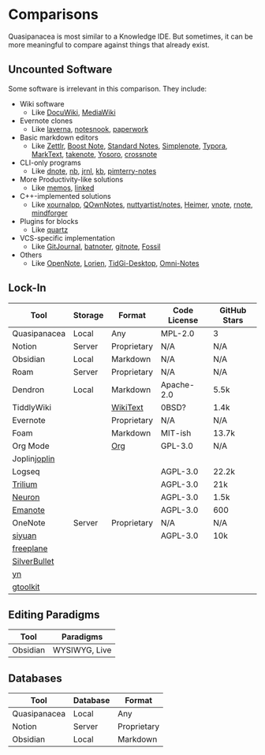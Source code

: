 # Comparisons

Quasipanacea is most similar to a Knowledge IDE. But sometimes, it can be more meaningful to compare against things that already exist.

## Uncounted Software

Some software is irrelevant in this comparison. They include:

- Wiki software
  - Like [DocuWiki][docu-wiki], [MediaWiki][media-wiki]
- Evernote clones
  - Like [laverna][laverna], [notesnook][notesnook], [paperwork][paperwork]
- Basic markdown editors
  - Like [Zettlr][zettlr], [Boost Note][boost-note], [Standard Notes][standard-notes], [Simplenote][simplenote], [Typora][typora], [MarkText][mark-text], [takenote][takenote], [Yosoro][yosoro], [crossnote][crossnote]
- CLI-only programs
  - Like [dnote][dnote], [nb][nb], [jrnl][jrnl], [kb][kb], [pimterry-notes][pimterry-notes]
- More Productivity-like solutions
  - Like [memos][memos], [linked][lostdesign-linked]
- C++-implemented solutions
  - Like [xournalpp][xournalpp], [QOwnNotes][qownnotes], [nuttyartist/notes][nuttyartist-notes], [Heimer][heimer], [vnote][vnote], [rnote][rnote], [mindforger][mindforger]
- Plugins for blocks
  - Like [quartz][quartz]
- VCS-specific implementation
  - Like [GitJournal][git-journal], [batnoter][batnoter], [gitnote][gitnote], [Fossil][fossil]
- Others
  - Like [OpenNote][open-note], [Lorien][lorien], [TidGi-Desktop][tidgi-desktop], [Omni-Notes][omni-notes]

[docu-wiki]: https://www.dokuwiki.org/dokuwiki
[media-wiki]: https://www.mediawiki.org/wiki/MediaWiki
[laverna]: https://github.com/Laverna/laverna
[notesnook]: https://github.com/streetwriters/notesnook
[paperwork]: https://github.com/paperwork/paperwork
[zettlr]: https://www.zettlr.com
[boost-note]: https://boostnote.io
[standard-notes]: https://standardnotes.com
[simplenote]: https://simplenote.com
[typora]: https://typora.io
[mark-text]: https://github.com/marktext/marktext
[takenote]: https://github.com/taniarascia/takenote
[yosoro]: https://github.com/IceEnd/Yosoro
[crossnote]: https://github.com/0xGG/crossnote
[dnote]: https://www.getdnote.com
[nb]: https://github.com/xwmx/nb
[jrnl]: https://github.com/jrnl-org/jrnl
[kb]: https://github.com/gnebbia/kb
[pimterry-notes]: https://github.com/pimterry/notes
[memos]: https://github.com/usememos/memos
[lostdesign-linked]: https://github.com/lostdesign/linked
[xournalpp]: https://github.com/xournalpp
[qownnotes]: https://github.com/pbek/QOwnNotes
[nuttyartist-notes]: https://github.com/nuttyartist/notes
[heimer]: https://github.com/juzzlin/Heimer
[vnote]: https://github.com/vnotex/vnote
[rnote]: https://github.com/flxzt/rnote
[mindforger]: https://github.com/dvorka/mindforger
[quartz]: https://github.com/jackyzha0/quartz
[git-journal]: https://github.com/GitJournal/GitJournal
[batnoter]: https://github.com/batnoter/batnoter
[gitnote]: https://github.com/zhaopengme/gitnote
[fossil]: https://www2.fossil-scm.org/home/doc/trunk/www/index.wiki
[open-note]: https://github.com/FoxUSA/OpenNote
[lorien]: https://github.com/mbrlabs/Lorien
[tidgi-desktop]: https://github.com/tiddly-gittly/TidGi-Desktop
[omni-notes]: https://github.com/federicoiosue/Omni-Notes

## Lock-In

| Tool                          | Storage | Format               | Code License | GitHub Stars |
|-------------------------------|---------|----------------------|--------------|--------------|
| Quasipanacea                  | Local   | Any                  | MPL-2.0      | 3            |
| Notion                        | Server  | Proprietary          | N/A          | N/A          |
| Obsidian                      | Local   | Markdown             | N/A          | N/A          |
| Roam                          | Server  | Proprietary          | N/A          | N/A          |
| Dendron                       | Local   | Markdown             | Apache-2.0   | 5.5k         |
| TiddlyWiki                    |         | [WikiText][wikitext] | 0BSD?        | 1.4k         |
| Evernote                      |         | Proprietary          | N/A          | N/A          |
| Foam                          |         | Markdown             | MIT-ish      | 13.7k        |
| Org Mode                      |         | [Org][org]           | GPL-3.0      | N/A          |
| Joplin[joplin]                |         |                      |              |              |
| Logseq                        |         |                      | AGPL-3.0     | 22.2k        |
| [Trilium][trilium]            |         |                      | AGPL-3.0     | 21k          |
| [Neuron][neuron]              |         |                      | AGPL-3.0     | 1.5k         |
| [Emanote][emanote]            |         |                      | AGPL-3.0     | 600          |
| OneNote                       | Server  | Proprietary          | N/A          | N/A          |
| [siyuan][siyuan]              |         |                      | AGPL-3.0     | 10k          |
| [freeplane][freeplane]        |         |                      |              |              |
| [SilverBullet][silver-bullet] |         |                      |              |              |
| [yn][yn]                      |         |                      |              |              |
| [gtoolkit][gtoolkit] | | | | |

[wikitext]: https://en.wikipedia.org/wiki/Help:Wikitext
[org]: https://orgmode.org/worg/org-syntax.html
[joplin]: https://joplinapp.org
[trilium]: https://github.com/zadam/trilium
[neuron]: https://github.com/srid/neuron
[emanote]: https://github.com/srid/emanote
[siyuan]:https://github.com/siyuan-note/siyuan
[freeplane]: https://github.com/freeplane/freeplane
[silver-bullet]: https://silverbullet.md/
[yn]: https://github.com/purocean/yn
[gtoolkit]: https://github.com/feenkcom/gtoolkit

## Editing Paradigms

| Tool     | Paradigms     |
|----------|---------------|
| Obsidian | WYSIWYG, Live |

## Databases

| Tool         | Database | Format      |
|--------------|----------|-------------|
| Quasipanacea | Local    | Any         |
| Notion       | Server   | Proprietary |
| Obsidian     | Local    | Markdown    |
